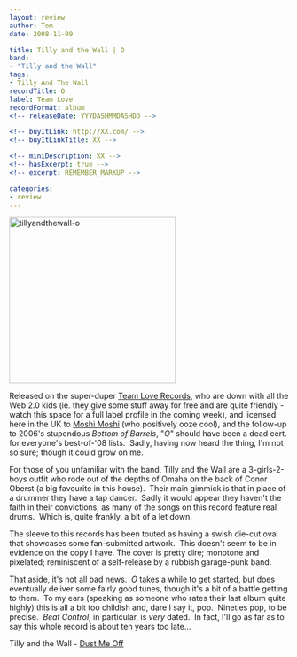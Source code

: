 ```yaml
---
layout: review
author: Tom
date: 2008-11-09

title: Tilly and the Wall | O
band:
- "Tilly and the Wall"
tags:
- Tilly And The Wall
recordTitle: O
label: Team Love
recordFormat: album
<!-- releaseDate: YYYDASHMMDASHDD -->

<!-- buyItLink: http://XX.com/ -->
<!-- buyItLinkTitle: XX -->

<!-- miniDescription: XX -->
<!-- hasExcerpt: true -->
<!-- excerpt: REMEMBER_MARKUP -->

categories:
- review
---
```


<img class="alignright size-medium wp-image-144" title="tillyandthewall-o" src="http://eatenbymonsters.files.wordpress.com/2008/11/tillyandthewall-o.jpg?w=300" alt="tillyandthewall-o" width="300" height="300" />

Released on the super-duper <a href="http://team-love.com/">Team Love Records</a>, who are down with all the Web 2.0 kids (ie. they give some stuff away for free and are quite friendly - watch this space for a full label profile in the coming week), and licensed here in the UK to <a href="http://www.moshimoshimusic.com/news/"> Moshi Moshi</a> (who positively ooze cool), and the follow-up to 2006's stupendous <em>Bottom of Barrels</em>, "<em>O</em>" should have been a dead cert. for everyone's best-of-'08 lists.  Sadly, having now heard the thing, I'm not so sure; though it could grow on me.

For those of you unfamiliar with the band, Tilly and the Wall are a 3-girls-2-boys outfit who rode out of the depths of Omaha on the back of Conor Oberst (a big favourite in this house).  Their main gimmick is that in place of a drummer they have a tap dancer.  Sadly it would appear they haven't the faith in their convictions, as many of the songs on this record feature real drums.  Which is, quite frankly, a bit of a let down.

The sleeve to this records has been touted as having a swish die-cut oval that showcases some fan-submitted artwork.  This doesn't seem to be in evidence on the copy I have. The cover is pretty dire; monotone and pixelated; reminiscent of a self-release by a rubbish garage-punk band.

That aside, it's not all bad news.  <em>O</em> takes a while to get started, but does eventually deliver some fairly good tunes, though it's a bit of a battle getting to them.  To my ears (speaking as someone who rates their last album quite highly) this is all a bit too childish and, dare I say it, pop.  Nineties pop, to be precise.  <em>Beat Control</em>, in particular, is <em>very</em> dated.  In fact, I'll go as far as to say this whole record is about ten years too late...

Tilly and the Wall - <a href="http://www.mediafire.com/file/ynz2njmtmyi/TillyAndTheWall_DustMeOff.mp3">Dust Me Off</a>